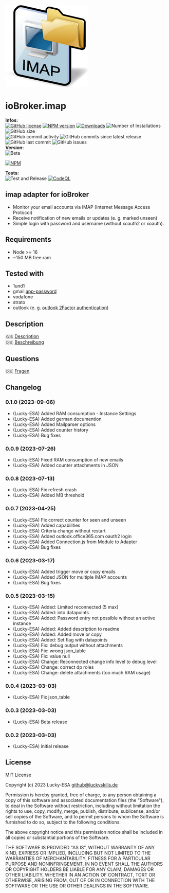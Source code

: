 ![Logo](admin/imap.png)

# ioBroker.imap

**Infos:** </br>
[![GitHub license](https://img.shields.io/github/license/Lucky-ESA/ioBroker.imap)](https://github.com/Lucky-ESA/ioBroker.imap/blob/main/LICENSE)
[![NPM version](https://img.shields.io/npm/v/iobroker.imap.svg)](https://www.npmjs.com/package/iobroker.imap)
[![Downloads](https://img.shields.io/npm/dm/iobroker.imap.svg)](https://www.npmjs.com/package/iobroker.imap)
![Number of Installations](https://iobroker.live/badges/imap-installed.svg)
![GitHub size](https://img.shields.io/github/repo-size/Lucky-ESA/ioBroker.imap)</br>
![GitHub commit activity](https://img.shields.io/github/commit-activity/m/Lucky-ESA/ioBroker.imap)
![GitHub commits since latest release](https://img.shields.io/github/commits-since/Lucky-ESA/ioBroker.imap/latest)
![GitHub last commit](https://img.shields.io/github/last-commit/Lucky-ESA/ioBroker.imap)
![GitHub issues](https://img.shields.io/github/issues/Lucky-ESA/ioBroker.imap)</br>
**Version:** </br>
![Beta](https://img.shields.io/npm/v/iobroker.imap.svg?color=red&label=beta)

[![NPM](https://nodei.co/npm/iobroker.imap.png?downloads=true)](https://nodei.co/npm/iobroker.imap/)

**Tests:** </br>
![Test and Release](https://github.com/Lucky-ESA/ioBroker.imap/workflows/Test%20and%20Release/badge.svg)
[![CodeQL](https://github.com/Lucky-ESA/ioBroker.imap/actions/workflows/codeql.yml/badge.svg)](https://github.com/Lucky-ESA/ioBroker.imap/actions/workflows/codeql.yml)

## imap adapter for ioBroker

-   Monitor your email accounts via IMAP (Internet Message Access Protocol)
-   Receive notification of new emails or updates (e. g. marked unseen)
-   Simple login with password and username (without xoauth2 or xoauth).

## Requirements

-   Node >= 16
-   ~150 MB free ram

## Tested with

-   1und1
-   gmail [app-password](https://support.google.com/mail/answer/185833?hl=de)
-   vodafone
-   strato
-   outlook (e. g. [outlook 2Factor authentication](https://mcuiobroker.gitbook.io/jarvis-infos/tipps/allgemein/microsoft-windows/2-fach-authentifizierung))

## Description

🇬🇧 [Description](/docs/en/README.md)</br>
🇩🇪 [Beschreibung](/docs/de/README.md)

## Questions

🇩🇪 [Fragen](https://forum.iobroker.net/topic/63400/test-adapter-iobroker-imap-v0-0-1-github)

## Changelog

<!--
    Placeholder for the next version (at the beginning of the line):
    ### **WORK IN PROGRESS**
-->
### 0.1.0 (2023-09-06)

-   (Lucky-ESA) Added RAM consumption - Instance Settings
-   (Lucky-ESA) Added german documention
-   (Lucky-ESA) Added Mailparser options
-   (Lucky-ESA) Added counter history
-   (Lucky-ESA) Bug fixes

### 0.0.9 (2023-07-26)

-   (Lucky-ESA) Fixed RAM consumption of new emails
-   (Lucky-ESA) Added counter attachments in JSON

### 0.0.8 (2023-07-13)

-   (Lucky-ESA) Fix refresh crash
-   (Lucky-ESA) Added MB threshold

### 0.0.7 (2023-04-25)

-   (Lucky-ESA) Fix correct counter for seen and unseen
-   (Lucky-ESA) Added capabilities
-   (Lucky-ESA) Criteria change without restart
-   (Lucky-ESA) Added outlook.office365.com oauth2 login
-   (Lucky-ESA) Added Connection.js from Module to Adapter
-   (Lucky-ESA) Bug fixes

### 0.0.6 (2023-03-17)

-   (Lucky-ESA) Added trigger move or copy emails
-   (Lucky-ESA) Added JSON for multiple IMAP accounts
-   (Lucky-ESA) Bug fixes

### 0.0.5 (2023-03-15)

-   (Lucky-ESA) Added: Limited reconnected (5 max)
-   (Lucky-ESA) Added: into datapoints
-   (Lucky-ESA) Added: Password entry not possible without an active instance
-   (Lucky-ESA) Added: Added description to readme
-   (Lucky-ESA) Added: Added move or copy
-   (Lucky-ESA) Added: Set flag with datapoints
-   (Lucky-ESA) Fix: debug output without attachments
-   (Lucky-ESA) Fix: wrong json_table
-   (Lucky-ESA) Fix: value null
-   (Lucky-ESA) Change: Reconnected change info level to debug level
-   (Lucky-ESA) Change: correct dp roles
-   (Lucky-ESA) Change: delete attachments (too much RAM usage)

### 0.0.4 (2023-03-03)

-   (Lucky-ESA) Fix json_table

### 0.0.3 (2023-03-03)

-   (Lucky-ESA) Beta release

### 0.0.2 (2023-03-03)

-   (Lucky-ESA) initial release

## License

MIT License

Copyright (c) 2023 Lucky-ESA <github@luckyskills.de>

Permission is hereby granted, free of charge, to any person obtaining a copy
of this software and associated documentation files (the "Software"), to deal
in the Software without restriction, including without limitation the rights
to use, copy, modify, merge, publish, distribute, sublicense, and/or sell
copies of the Software, and to permit persons to whom the Software is
furnished to do so, subject to the following conditions:

The above copyright notice and this permission notice shall be included in all
copies or substantial portions of the Software.

THE SOFTWARE IS PROVIDED "AS IS", WITHOUT WARRANTY OF ANY KIND, EXPRESS OR
IMPLIED, INCLUDING BUT NOT LIMITED TO THE WARRANTIES OF MERCHANTABILITY,
FITNESS FOR A PARTICULAR PURPOSE AND NONINFRINGEMENT. IN NO EVENT SHALL THE
AUTHORS OR COPYRIGHT HOLDERS BE LIABLE FOR ANY CLAIM, DAMAGES OR OTHER
LIABILITY, WHETHER IN AN ACTION OF CONTRACT, TORT OR OTHERWISE, ARISING FROM,
OUT OF OR IN CONNECTION WITH THE SOFTWARE OR THE USE OR OTHER DEALINGS IN THE
SOFTWARE.
